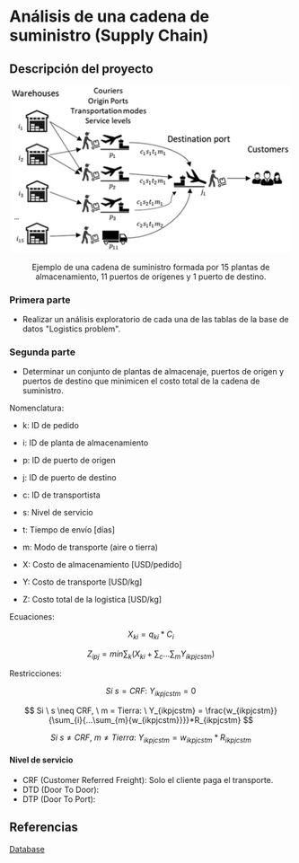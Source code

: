# Análisis de una cadena de suministro (Supply Chain)
## Descripción del proyecto

<p align = "center">
  <img src = "Supply Chain Image.png" width = "500"/>
</p>

<p align = "center">
  Ejemplo de una cadena de suministro formada por 15 plantas de almacenamiento, 11 puertos de orígenes y 1 puerto de destino.
</p>

### Primera parte
- Realizar un análisis exploratorio de cada una de las tablas de la base de datos "Logistics problem".

### Segunda parte
- Determinar un conjunto de plantas de almacenaje, puertos de origen y puertos de destino que minimicen el costo total de la cadena de suministro.

Nomenclatura:
- k: ID de pedido
- i: ID de planta de almacenamiento
- p: ID de puerto de origen
- j: ID de puerto de destino
- c: ID de transportista
- s: Nivel de servicio
- t: Tiempo de envío [días]
- m: Modo de transporte (aire o tierra)

- X: Costo de almacenamiento [USD/pedido]
- Y: Costo de transporte [USD/kg]
- Z: Costo total de la logística [USD/kg]

Ecuaciones:

$$ X_{ki} = q_{ki}*C_i $$

$$ Z_{ipj} = min \sum_{k}{(X_{ki} + \sum_{c}{...\sum_{m}{Y_{ikpjcstm}}})} $$

Restricciones:

$$ Si \ s = CRF: \ Y_{ikpjcstm} = 0 $$

$$ Si \ s \neq CRF, \ m = Tierra: \ Y_{ikpjcstm} = \frac{w_{ikpjcstm}}{\sum_{i}{...\sum_{m}{w_{ikpjcstm}}}}*R_{ikpjcstm} $$

$$ Si \ s \neq CRF, \ m \neq Tierra: \ Y_{ikpjcstm} = w_{ikpjcstm}*R_{ikpjcstm} $$

#### Nivel de servicio
- CRF (Customer Referred Freight): Solo el cliente paga el transporte.
- DTD (Door To Door):
- DTP (Door To Port):

## Referencias
<a href = "https://brunel.figshare.com/articles/dataset/Supply_Chain_Logistics_Problem_Dataset/7558679?file=20162015"> Database </a>

